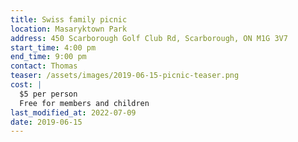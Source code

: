 ```yaml
---
title: Swiss family picnic
location: Masaryktown Park
address: 450 Scarborough Golf Club Rd, Scarborough, ON M1G 3V7
start_time: 4:00 pm
end_time: 9:00 pm
contact: Thomas
teaser: /assets/images/2019-06-15-picnic-teaser.png
cost: |
  $5 per person
  Free for members and children
last_modified_at: 2022-07-09
date: 2019-06-15
---
```

